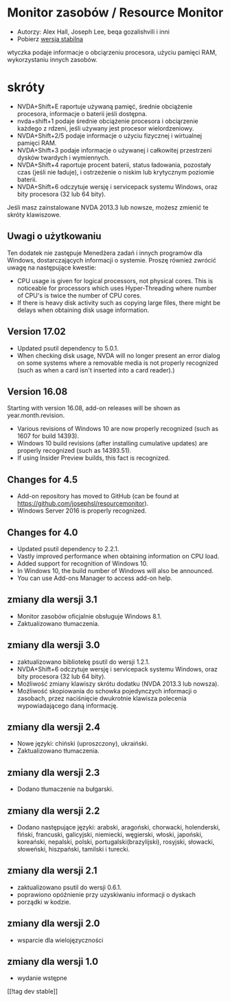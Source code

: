 # Monitor zasobów / Resource Monitor #

* Autorzy: Alex Hall, Joseph Lee, beqa gozalishvili i inni
* Pobierz [wersja stabilna][1]

wtyczka podaje informacje o obciąrzeniu procesora, użyciu pamięci RAM,
wykorzystaniu innych zasobów.

# skróty #

* NVDA+Shift+E raportuje używaną pamięć, średnie obciążenie procesora,
  informacje o baterii jeśli dostępna.
* nvda+shift+1 podaje średnie obciążenie procesora i obciąrzenie każdego z
  rdzeni, jeśli używany jest procesor wielordzeniowy.
* NVDA+Shift+2/5 podaje informacje o użyciu fizycznej i wirtualnej pamięci
  RAM.
* NVDA+Shift+3 podaje informacje o używanej i całkowitej przestrzeni dysków
  twardych i wymiennych.
* NVDA+Shift+4 raportuje procent baterii, status ładowania, pozostały czas
  (jeśli nie ładuje), i ostrzeżenie o niskim lub krytycznym poziomie
  baterii.
* NVDA+Shift+6 odczytuje wersję i servicepack systemu Windows, oraz bity
  procesora (32 lub 64 bity).

Jeśli masz zainstalowane NVDA 2013.3 lub nowsze, możesz zmienić te skróty
klawiszowe.

## Uwagi o użytkowaniu ##

Ten dodatek nie zastępuje Menedżera zadań i innych programów dla Windows,
dostarczających informacji o systemie. Proszę również zwrócić uwagę na
następujące kwestie:

* CPU usage is given for logical processors, not physical cores. This is
  noticeable for processors which uses Hyper-Threading where number of CPU's
  is twice the number of CPU cores.
* If there is heavy disk activity such as copying large files, there might
  be delays when obtaining disk usage information.

## Version 17.02

* Updated psutil dependency to 5.0.1.
* When checking disk usage, NVDA will no longer present an error dialog on
  some systems where a removable media is not properly recognized (such as
  when a card isn't inserted into a card reader).)

## Version 16.08

Starting with version 16.08, add-on releases will be shown as
year.month.revision.

* Various revisions of Windows 10 are now properly recognized (such as 1607
  for build 14393).
* Windows 10 build revisions (after installing cumulative updates) are
  properly recognized (such as 14393.51).
* If using Insider Preview builds, this fact is recognized.

## Changes for 4.5 ##

* Add-on repository has moved to GitHub (can be found at
  https://github.com/josephsl/resourcemonitor).
* Windows Server 2016 is properly recognized.

## Changes for 4.0 ##

* Updated psutil dependency to 2.2.1.
* Vastly improved performance when obtaining information on CPU load.
* Added support for recognition of Windows 10.
* In Windows 10, the build number of Windows will also be announced.
* You can use Add-ons Manager to access add-on help.

## zmiany dla wersji 3.1 ##

* Monitor zasobów oficjalnie obsługuje Windows 8.1.
* Zaktualizowano tłumaczenia.

## zmiany dla wersji 3.0 ##

* zaktualizowano bibliotekę psutil do wersji 1.2.1.
* NVDA+Shift+6 odczytuje wersję i servicepack systemu Windows, oraz bity
  procesora (32 lub 64 bity).
* Możliwość zmiany klawiszy skrótu dodatku (NVDA 2013.3 lub nowsza).
* Możliwość skopiowania do schowka pojedynczych informacji o zasobach, przez
  naciśnięcie dwukrotnie klawisza polecenia wypowiadającego daną informację.

## zmiany dla wersji 2.4 ##

* Nowe języki: chiński (uproszczony), ukraiński.
* Zaktualizowano tłumaczenia.

## zmiany dla wersji 2.3 ##

* Dodano tłumaczenie na bułgarski.

## zmiany dla wersji 2.2 ##

* Dodano następujące języki: arabski, aragoński, chorwacki, holenderski,
  fiński, francuski, galicyjski, niemiecki, węgierski, włoski, japoński,
  koreański, nepalski, polski, portugalski(brazylijski), rosyjski, słowacki,
  słoweński, hiszpański, tamilski i turecki.

## zmiany dla wersji 2.1 ##

* zaktualizowano psutil do wersji 0.6.1.
* poprawiono opóźnienie przy uzyskiwaniu informacji o dyskach
* porządki w kodzie.

## zmiany dla wersji 2.0 ##

* wsparcie dla wielojęzyczności

## zmiany dla wersji 1.0 ##

* wydanie wstępne

[[!tag dev stable]]

[1]: http://addons.nvda-project.org/files/get.php?file=rm
